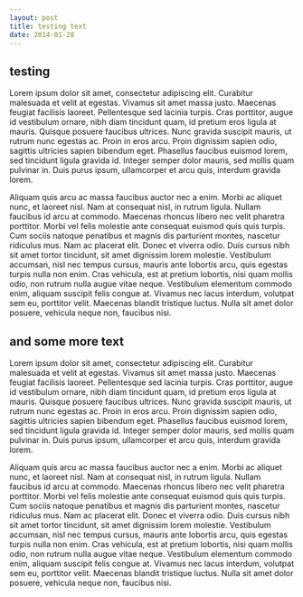 ```yaml
---
layout: post
title: testing text
date: 2014-01-28
---
```


## testing

Lorem ipsum dolor sit amet, consectetur adipiscing elit. Curabitur malesuada et velit at egestas. Vivamus sit amet massa justo. Maecenas feugiat facilisis laoreet. Pellentesque sed lacinia turpis. Cras porttitor, augue id vestibulum ornare, nibh diam tincidunt quam, id pretium eros ligula at mauris. Quisque posuere faucibus ultrices. Nunc gravida suscipit mauris, ut rutrum nunc egestas ac. Proin in eros arcu. Proin dignissim sapien odio, sagittis ultricies sapien bibendum eget. Phasellus faucibus euismod lorem, sed tincidunt ligula gravida id. Integer semper dolor mauris, sed mollis quam pulvinar in. Duis purus ipsum, ullamcorper et arcu quis, interdum gravida lorem.

Aliquam quis arcu ac massa faucibus auctor nec a enim. Morbi ac aliquet nunc, et laoreet nisl. Nam at consequat nisl, in rutrum ligula. Nullam faucibus id arcu at commodo. Maecenas rhoncus libero nec velit pharetra porttitor. Morbi vel felis molestie ante consequat euismod quis quis turpis. Cum sociis natoque penatibus et magnis dis parturient montes, nascetur ridiculus mus. Nam ac placerat elit. Donec et viverra odio. Duis cursus nibh sit amet tortor tincidunt, sit amet dignissim lorem molestie. Vestibulum accumsan, nisl nec tempus cursus, mauris ante lobortis arcu, quis egestas turpis nulla non enim. Cras vehicula, est at pretium lobortis, nisi quam mollis odio, non rutrum nulla augue vitae neque. Vestibulum elementum commodo enim, aliquam suscipit felis congue at. Vivamus nec lacus interdum, volutpat sem eu, porttitor velit. Maecenas blandit tristique luctus. Nulla sit amet dolor posuere, vehicula neque non, faucibus nisi. 

## and some more text

Lorem ipsum dolor sit amet, consectetur adipiscing elit. Curabitur malesuada et velit at egestas. Vivamus sit amet massa justo. Maecenas feugiat facilisis laoreet. Pellentesque sed lacinia turpis. Cras porttitor, augue id vestibulum ornare, nibh diam tincidunt quam, id pretium eros ligula at mauris. Quisque posuere faucibus ultrices. Nunc gravida suscipit mauris, ut rutrum nunc egestas ac. Proin in eros arcu. Proin dignissim sapien odio, sagittis ultricies sapien bibendum eget. Phasellus faucibus euismod lorem, sed tincidunt ligula gravida id. Integer semper dolor mauris, sed mollis quam pulvinar in. Duis purus ipsum, ullamcorper et arcu quis, interdum gravida lorem.

Aliquam quis arcu ac massa faucibus auctor nec a enim. Morbi ac aliquet nunc, et laoreet nisl. Nam at consequat nisl, in rutrum ligula. Nullam faucibus id arcu at commodo. Maecenas rhoncus libero nec velit pharetra porttitor. Morbi vel felis molestie ante consequat euismod quis quis turpis. Cum sociis natoque penatibus et magnis dis parturient montes, nascetur ridiculus mus. Nam ac placerat elit. Donec et viverra odio. Duis cursus nibh sit amet tortor tincidunt, sit amet dignissim lorem molestie. Vestibulum accumsan, nisl nec tempus cursus, mauris ante lobortis arcu, quis egestas turpis nulla non enim. Cras vehicula, est at pretium lobortis, nisi quam mollis odio, non rutrum nulla augue vitae neque. Vestibulum elementum commodo enim, aliquam suscipit felis congue at. Vivamus nec lacus interdum, volutpat sem eu, porttitor velit. Maecenas blandit tristique luctus. Nulla sit amet dolor posuere, vehicula neque non, faucibus nisi. 
